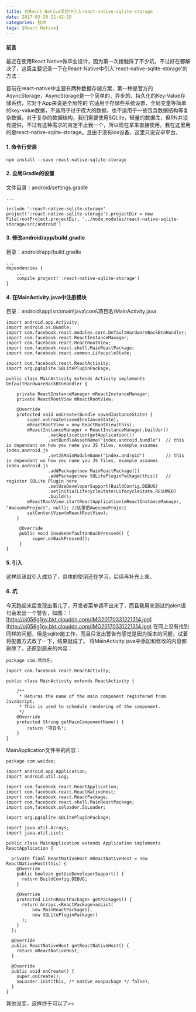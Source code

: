 ```yaml
---
title: 在React-Native项目中引入react-native-sqlite-storage
date: 2017-03-30 21:42:18
categories: 技术
tags: [React Native]
---
```

#### 前言

最近在使用React Native做毕业设计，因为第一次接触踩了不少坑，不过好在都解决了，这篇主要记录一下在React-Native中引入'react-native-sqlite-storage'的方法：
<!--more-->
目前在react-native中主要有两种数据存储方案，第一种是官方的AsyncStorage，AsyncStorage是一个简单的、异步的、持久化的Key-Value存储系统，它对于App来说是全局性的
它适用于存储些系统设置、全局变量等简单的key-value数据，不适用于过于庞大的数据，也不适用于一些包含数据结构等复杂数据，对于复杂的数据结构，我们需要使用SQLite，轻量的数据库，但RN并没有提供，不过有这种需求的肯定不止我一个，所以现在拿来直接使用，我在这里用的是react-native-sqlite-storage。且由于没有ios设备，这里只说安卓平台。

#### 1. 命令行安装

```
npm install --save react-native-sqlite-storage
```

#### 2.  全局Gradle的设置
文件目录：android/settings.gradle
```
...
 
include ':react-native-sqlite-storage'
project(':react-native-sqlite-storage').projectDir = new File(rootProject.projectDir, '../node_modules/react-native-sqlite-storage/src/android')
```

#### 3. 修改android/app/build.gradle
目录：android/app/build.gradle
```
...
dependencies {
    ...
    compile project(':react-native-sqlite-storage')
}
```

#### 4. 在MainActivity.java中注册模块
目录：android\app\src\main\java\com\项目名\MainActivity.java
```
import android.app.Activity;
import android.os.Bundle;
import com.facebook.react.modules.core.DefaultHardwareBackBtnHandler;
import com.facebook.react.ReactInstanceManager;
import com.facebook.react.ReactRootView;
import com.facebook.react.shell.MainReactPackage;
import com.facebook.react.common.LifecycleState;

import com.facebook.react.ReactActivity;
import org.pgsqlite.SQLitePluginPackage;

public class MainActivity extends Activity implements DefaultHardwareBackBtnHandler {

    private ReactInstanceManager mReactInstanceManager;
    private ReactRootView mReactRootView;

    @Override
    protected void onCreate(Bundle savedInstanceState) {
        super.onCreate(savedInstanceState);
        mReactRootView = new ReactRootView(this);
        mReactInstanceManager = ReactInstanceManager.builder()
                .setApplication(getApplication())
                .setBundleAssetName("index.android.bundle")  // this is dependant on how you name you JS files, example assumes index.android.js
                .setJSMainModuleName("index.android")        // this is dependant on how you name you JS files, example assumes index.android.js
                .addPackage(new MainReactPackage())
                .addPackage(new SQLitePluginPackage(this))   // register SQLite Plugin here
                .setUseDeveloperSupport(BuildConfig.DEBUG)
                .setInitialLifecycleState(LifecycleState.RESUMED)
                .build();
        mReactRootView.startReactApplication(mReactInstanceManager, "AwesomeProject", null); //这里把AwesomeProject
        setContentView(mReactRootView);
    }
    
     @Override
     public void invokeDefaultOnBackPressed() {
          super.onBackPressed();
     }
}
```
#### 5. 引入
这样应该就引入成功了，具体的使用还在学习，后续再补充上来。

#### 6. 坑
今天跑起来后发现出事儿了，开发者菜单调不出来了，而且我用来测试的alert语句会发出一个警告，如图：
![http://oj056g1gy.bkt.clouddn.com/IMG20170331221314.jpg](http://oj056g1gy.bkt.clouddn.com/IMG20170331221314.jpg)
在网上没有找到同样的问题，但是sqlite能工作，而且只发出警告有感觉是因为版本的问题，试着将配置方式改了一下，结果就成了。
将MainActivity.java中添加和修改的内容都删除了，还原到原来的内容：
```
package com.项目名;

import com.facebook.react.ReactActivity;

public class MainActivity extends ReactActivity {

    /**
     * Returns the name of the main component registered from JavaScript.
     * This is used to schedule rendering of the component.
     */
    @Override
    protected String getMainComponentName() {
        return "项目名";
    }
}
```
MainApplication文件中的内容：
```
package com.weidao;

import android.app.Application;
import android.util.Log;

import com.facebook.react.ReactApplication;
import com.facebook.react.ReactNativeHost;
import com.facebook.react.ReactPackage;
import com.facebook.react.shell.MainReactPackage;
import com.facebook.soloader.SoLoader;

import org.pgsqlite.SQLitePluginPackage;

import java.util.Arrays;
import java.util.List;

public class MainApplication extends Application implements ReactApplication {

  private final ReactNativeHost mReactNativeHost = new ReactNativeHost(this) {
    @Override
    public boolean getUseDeveloperSupport() {
      return BuildConfig.DEBUG;
    }

    @Override
    protected List<ReactPackage> getPackages() {
      return Arrays.<ReactPackage>asList(
          new MainReactPackage(),
          new SQLitePluginPackage()
      );
    }
  };

  @Override
  public ReactNativeHost getReactNativeHost() {
    return mReactNativeHost;
  }

  @Override
  public void onCreate() {
    super.onCreate();
    SoLoader.init(this, /* native exopackage */ false);
  }
}

```
其他没变，这样终于可以了>_<_
